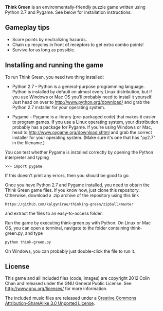 **Think Green** is an environmentally-friendly puzzle game written using
Python 2.7 and Pygame. See below for installation instructions.

## Gameplay tips

*   Score points by neutralizing hazards.
*   Chain up recycles in front of receptors to get extra combo points!
*   Survive for as long as possible.

## Installing and running the game

To run Think Green, you need two thing installed:

*   Python 2.7 – Python is a general-purpose programming language.
    Python is installed by default on almost every Linux distribution,
    but if you use Windows or Mac OS you'll probably need to install it
    yourself. Just head on over to http://www.python.org/download/
    and grab the Python 2.7 installer for your operating system.

*   Pygame – Pygame is a library (pre-packaged code) that makes it
    easier to program games. If you use a Linux operating system, your
    distribution probably has a package for Pygame. If you're using
    Windows or Mac, head to http://www.pygame.org/download.shtml
    and grab the correct installer for your operating system. (Make sure
    it's one that has "py2.7" in the filename.)

You can test whether Pygame is installed correctly by opening the Python
interpreter and typing

    >>> import pygame

If this doesn't print any errors, then you should be good to go.

Once you have Python 2.7 and Pygame installed, you need to obtain the
Think Green game files. If you know how, just clone this repository.
Otherwise, download a .zip archive of the repository using this link

    https://github.com/kalgynirae/thinking-green/zipball/master

and extract the files to an easy-to-access folder.

Run the game by executing think-green.py with Python. On Linux or
Mac OS, you can open a terminal, navigate to the folder containing
think-green.py, and type

    python think-green.py

On Windows, you can probably just double-click the file to run it.

## License

This game and all included files (code, images) are copyright
2012 Colin Chan and released under the GNU General Public License. See
http://www.gnu.org/licenses/ for more information.

The included music files are released under a [Creative Commons
Attribution-ShareAlike 3.0 Unported
License](http://creativecommons.org/licenses/by-sa/3.0/deed.en_US).
